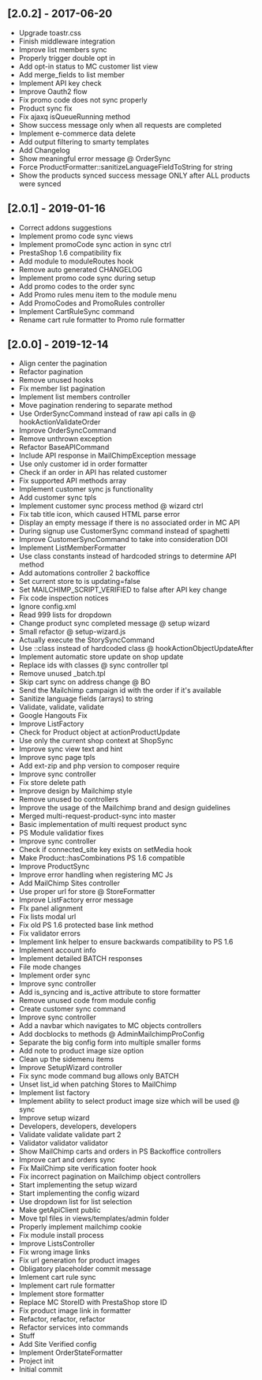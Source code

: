 ## [2.0.2] - 2017-06-20
- Upgrade toastr.css
- Finish middleware integration
- Improve list members sync
- Properly trigger double opt in
- Add opt-in status to MC customer list view
- Add merge_fields to list member
- Implement API key check
- Improve Oauth2 flow
- Fix promo code does not sync properly
- Product sync fix
- Fix ajaxq isQueueRunning method
- Show success message only when all requests are completed
- Implement e-commerce data delete
- Add output filtering to smarty templates
- Add Changelog
- Show meaningful error message @ OrderSync
- Force ProductFormatter::sanitizeLanguageFieldToString for string
- Show the products synced success message ONLY after ALL products were synced
## [2.0.1] - 2019-01-16
- Correct addons suggestions
- Implement promo code sync views
- Implement promoCode sync action in sync ctrl
- PrestaShop 1.6 compatibility fix
- Add module to moduleRoutes hook
- Remove auto generated CHANGELOG
- Implement promo code sync during setup
- Add promo codes to the order sync
- Add Promo rules menu item to the module menu
- Add PromoCodes and PromoRules controller
- Implement CartRuleSync command
- Rename cart rule formatter to Promo rule formatter
## [2.0.0] - 2019-12-14
- Align center the pagination
- Refactor pagination
- Remove unused hooks
- Fix member list pagination
- Implement list members controller
- Move pagination rendering to separate method
- Use OrderSyncCommand instead of raw api calls in @ hookActionValidateOrder
- Improve OrderSyncCommand
- Remove unthrown exception
- Refactor BaseAPICommand
- Include API response in MailChimpException message
- Use only customer id in order formatter
- Check if an order in API has related customer
- Fix supported API methods array
- Implement customer sync js functionality
- Add customer sync tpls
- Implement customer sync process method @ wizard ctrl
- Fix tab title icon, which caused HTML parse error
- Display an empty message if there is no associated order in MC API
- During signup use CustomerSync command instead of spaghetti
- Improve CustomerSyncCommand to take into consideration DOI
- Implement ListMemberFormatter
- Use class constants instead of hardcoded strings to determine API method
- Add automations controller 2 backoffice
- Set current store to is updating=false
- Set MAILCHIMP_SCRIPT_VERIFIED to false after API key change
- Fix code inspection notices
- Ignore config.xml
- Read 999 lists for dropdown
- Change product sync completed message @ setup wizard
- Small refactor @ setup-wizard.js
- Actually execute the StorySyncCommand
- Use ::class instead of hardcoded class @ hookActionObjectUpdateAfter
- Implement automatic store update on shop update
- Replace ids with classes @ sync controller tpl
- Remove unused _batch.tpl
- Skip cart sync on address change @ BO
- Send the Mailchimp campaign id with the order if it's available
- Sanitize language fields (arrays) to string
- Validate, validate, validate
- Google Hangouts Fix
- Improve ListFactory
- Check for Product object at actionProductUpdate
- Use only the current shop context at ShopSync
- Improve sync view text and hint
- Improve sync page tpls
- Add ext-zip and php version to composer require
- Improve sync controller
- Fix store delete path
- Improve design by Mailchimp style
- Remove unused bo controllers
- Improve the usage of the Mailchimp brand and design guidelines
- Merged multi-request-product-sync into master
- Basic implementation of multi request product sync
- PS Module validatior fixes
- Improve sync controller
- Check if connected_site key exists on setMedia hook
- Make Product::hasCombinations PS 1.6 compatible
- Improve ProductSync
- Improve error handling when registering MC Js
- Add MailChimp Sites controller
- Use proper url for store @ StoreFormatter
- Improve ListFactory error message
- FIx panel alignment
- Fix lists modal url
- Fix old PS 1.6 protected base link method
- Fix validator errors
- Implement link helper to ensure backwards compatibility to PS 1.6
- Implement account info
- Implement detailed BATCH responses
- File mode changes
- Implement order sync
- Improve sync controller
- Add is_syncing and is_active attribute to store formatter
- Remove unused code from module config
- Create customer sync command
- Improve sync controller
- Add a navbar which navigates to MC objects controllers
- Add docblocks to methods @ AdminMailchimpProConfig
- Separate the big config form into multiple smaller forms
- Add note to product image size option
- Clean up the sidemenu items
- Improve SetupWizard controller
- Fix sync mode command bug allows only BATCH
- Unset list_id when patching Stores to MailChimp
- Implement list factory
- Implement ability to select product image size which will be used @ sync
- Improve setup wizard
- Developers, developers, developers
- Validate validate validate part 2
- Validator validator validator
- Show MailChimp carts and orders in PS Backoffice controllers
- Improve cart and orders sync
- Fix MailChimp site verification footer hook
- Fix incorrect pagination on Mailchimp object controllers
- Start implementing the setup wizard
- Start implementing the config wizard
- Use dropdown list for list selection
- Make getApiClient public
- Move tpl files in views/templates/admin folder
- Properly implement mailchimp cookie
- Fix module install process
- Improve ListsController
- Fix wrong image links
- Fix url generation for product images
- Obligatory placeholder commit message
- Imlement cart rule sync
- Implement cart rule formatter
- Implement store formatter
- Replace MC StoreID with PrestaShop store ID
- Fix product image link in formatter
- Refactor, refactor, refactor
- Refactor services into commands
- Stuff
- Add Site Verified config
- Implement OrderStateFormatter
- Project init
- Initial commit